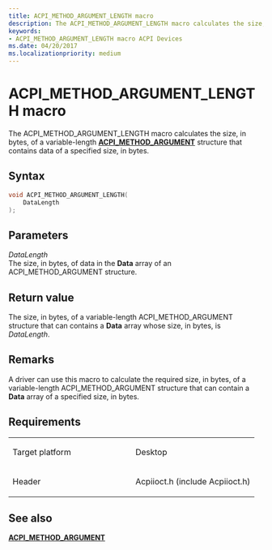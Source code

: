 ```yaml
---
title: ACPI_METHOD_ARGUMENT_LENGTH macro
description: The ACPI_METHOD_ARGUMENT_LENGTH macro calculates the size, in bytes, of a variable-length ACPI_METHOD_ARGUMENT structure that contains data of a specified size, in bytes.
keywords: 
- ACPI_METHOD_ARGUMENT_LENGTH macro ACPI Devices
ms.date: 04/20/2017
ms.localizationpriority: medium
---
```


# ACPI\_METHOD\_ARGUMENT\_LENGTH macro


The ACPI\_METHOD\_ARGUMENT\_LENGTH macro calculates the size, in bytes, of a variable-length [**ACPI\_METHOD\_ARGUMENT**](/windows-hardware/drivers/ddi/acpiioct/ns-acpiioct-_acpi_method_argument_v1) structure that contains data of a specified size, in bytes.

Syntax
------

```cpp
void ACPI_METHOD_ARGUMENT_LENGTH(
    DataLength
);
```

Parameters
----------

*DataLength*   
The size, in bytes, of data in the **Data** array of an ACPI\_METHOD\_ARGUMENT structure.

Return value
------------

The size, in bytes, of a variable-length ACPI\_METHOD\_ARGUMENT structure that can contains a **Data** array whose size, in bytes, is *DataLength*.

Remarks
-------

A driver can use this macro to calculate the required size, in bytes, of a variable-length ACPI\_METHOD\_ARGUMENT structure that can contain a **Data** array of a specified size, in bytes.

Requirements
------------

<table>
<colgroup>
<col width="50%" />
<col width="50%" />
</colgroup>
<tbody>
<tr>
<td><p>Target platform</p></td>
<td>Desktop</td>
</tr>
<tr>
<td><p>Header</p></td>
<td>Acpiioct.h (include Acpiioct.h)</td>
</tr>
</tbody>
</table>

## See also


[**ACPI\_METHOD\_ARGUMENT**](/windows-hardware/drivers/ddi/acpiioct/ns-acpiioct-_acpi_method_argument_v1)

 

